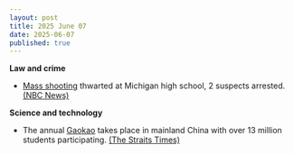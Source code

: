 ```yaml
---
layout: post
title: 2025 June 07
date: 2025-06-07
published: true
---
```



**Law and crime**

* [Mass shooting](https://en.wikipedia.org/wiki/Mass_shooting "Mass shooting") thwarted at Michigan high school, 2 suspects arrested. [(NBC News)](https://www.nbcnews.com/nightly-news/video/possible-mass-shooting-thwarted-at-michigan-high-school-graduation-241087557919)

**Science and technology**

* The annual [Gaokao](https://en.wikipedia.org/wiki/Gaokao "Gaokao") takes place in mainland China with over 13 million students participating. [(The Straits Times)](https://www.straitstimes.com/asia/east-asia/china-rolls-out-major-reforms-ahead-of-gaokao-its-national-college-entrance-exam)
